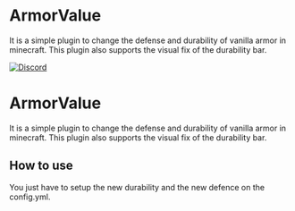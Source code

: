 # ArmorValue
It is a simple plugin to change the defense and durability of vanilla armor in minecraft.
This plugin also supports the visual fix of the durability bar.

[![Discord](https://img.shields.io/discord/800828802921529355.svg?label=&logo=discord&logoColor=ffffff&color=7389D8&labelColor=6A7EC2)](https://discord.gg/wuNvKw948n)

# ArmorValue
It is a simple plugin to change the defense and durability of vanilla armor in minecraft.
This plugin also supports the visual fix of the durability bar.

## How to use
You just have to setup the new durability and the new defence on the config.yml.